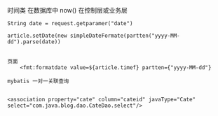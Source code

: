 时间类
    在数据库中 now()
    在控制层或业务层
    
    String date = request.getparamer("date")
    
    article.setDate(new simpleDateFormate(partten("yyyy-MM-dd").parse(date))
    
    
    页面
        <fmt:formatdate value=${article.timef} partten={"yyyy-MM-dd"}
        
    mybatis 一对一关联查询
    
    
    <association property="cate" column="cateid" javaType="Cate" select="com.java.blog.dao.CateDao.select"/>